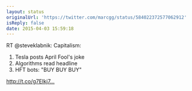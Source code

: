 ```yaml
---
layout: status
originalUrl: 'https://twitter.com/marcgg/status/584022372577062912'
isReply: false
date: 2015-04-03 15:59:18
---
```


RT @steveklabnik: Capitalism:

1. Tesla posts April Fool's joke
2. Algorithms read headline
3. HFT bots: "BUY BUY BUY"

http://t.co/g7EIkj7…
